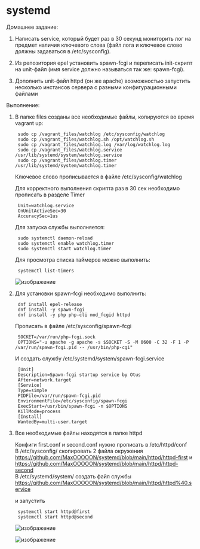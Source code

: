 # systemd
Домашнее задание:
1. Написать service, который будет раз в 30 секунд мониторить лог на предмет наличия ключевого слова (файл лога и ключевое слово должны задаваться в /etc/sysconfig).

2. Из репозитория epel установить spawn-fcgi и переписать init-скрипт на unit-файл (имя service должно называться так же: spawn-fcgi).

3. Дополнить unit-файл httpd (он же apache) возможностью запустить несколько инстансов сервера с разными конфигурационными файлами

Выполнение:
1. В папке files созданы все необходимые файлы, копируются во время vagrant up:	  

        sudo cp /vagrant_files/watchlog /etc/sysconfig/watchlog  
        sudo cp /vagrant_files/watchlog.sh /opt/watchlog.sh 	
        sudo cp /vagrant_files/watchlog.log /var/log/watchlog.log   
        sudo cp /vagrant_files/watchlog.service /usr/lib/systemd/system/watchlog.service    
        sudo cp /vagrant_files/watchlog.timer /usr/lib/systemd/system/watchlog.timer
        
    Ключевое слово прописывается в файле /etc/sysconfig/watchlog
    
    Для корректного выполнения скрипта раз в 30 сек необходимо прописать в разделе Timer
        
        Unit=watchlog.service
        OnUnitActiveSec=30
        AccuracySec=1us

    Для запуска службы выполняется:   
    
        sudo systemctl daemon-reload  
        sudo systemctl enable watchlog.timer   
        sudo systemctl start watchlog.timer
        
    Для просмотра списка таймеров можно выполнить:  
        
        systemctl list-timers
      ![изображение](https://user-images.githubusercontent.com/36797330/130148540-46f6006c-ba06-48bc-9021-9c33be58efac.png)

2. Для установки spawn-fcgi необходимо выполнить:
 
        dnf install epel-release
        dnf install -y spawn-fcgi
        dnf install -y php php-cli mod_fcgid httpd
        
   Прописать в файле /etc/sysconfig/spawn-fcgi
   
        SOCKET=/var/run/php-fcgi.sock
        OPTIONS="-u apache -g apache -s $SOCKET -S -M 0600 -C 32 -F 1 -P /var/run/spawn-fcgi.pid -- /usr/bin/php-cgi"

   И создать службу /etc/systemd/system/spawn-fcgi.service 
   
        [Unit]
        Description=Spawn-fcgi startup service by Otus
        After=network.target
        [Service]
        Type=simple
        PIDFile=/var/run/spawn-fcgi.pid
        EnvironmentFile=/etc/sysconfig/spawn-fcgi
        ExecStart=/usr/bin/spawn-fcgi -n $OPTIONS
        KillMode=process
        [Install]
        WantedBy=multi-user.target
   
   
3. Все необходимые файлы находятся в папке httpd  
      
      Конфиги first.conf и second.conf нужно прописать в /etc/httpd/conf    
      В /etc/sysconfig/ скопировать 2 файла окружения https://github.com/MaxOOOOON/systemd/blob/main/httpd/httpd-first и https://github.com/MaxOOOOON/systemd/blob/main/httpd/httpd-second    
      В /etc/systemd/system/ создать файл службы https://github.com/MaxOOOOON/systemd/blob/main/httpd/httpd%40.service
      
      и запустить 
      
        systemctl start httpd@first
        systemctl start httpd@second
       
      ![изображение](https://user-images.githubusercontent.com/36797330/130152145-99f219ea-3611-4de0-bf82-52c9a911a1d3.png)

      ![изображение](https://user-images.githubusercontent.com/36797330/130152167-2a294ad2-3a04-4f7c-9cb6-61ae7d09e96a.png)






